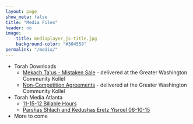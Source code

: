 ```yaml
---
layout: page
show_meta: false
title: "Media Files"
header: no
image:
    title: mediaplayer_js-title.jpg
    background-color: "#304558"
permalink: "/media/"
---
```

* Torah Downloads
  - [Mekach Ta'us - Mistaken Sale](https://torahdownloads.com/shiur-1009594.html) - delivered at the Greater Washington Community Kollel
  - [Non-Competition Agreements](https://torahdownloads.com/shiur-1013390.html) - delivered at the Greater Washington Community Kollel
* Torah Media Atlanta
  - [11-15-12 Billable Hours](http://www.torahmediaatlanta.com/assets/Uploads/Guest/MendelsonChaim/11-15-12%20Billable%20Hours.mp3)
  - [Parshas Shlach and Kedushas Eretz Yisroel 06-10-15](http://www.torahmediaatlanta.com/assets/Uploads/Guest/MendelsonChaim/Parshas%20Shlach%20and%20Kedushas%20Eretz%20Yisroel%2006-10-15.mp3)
* More to come
